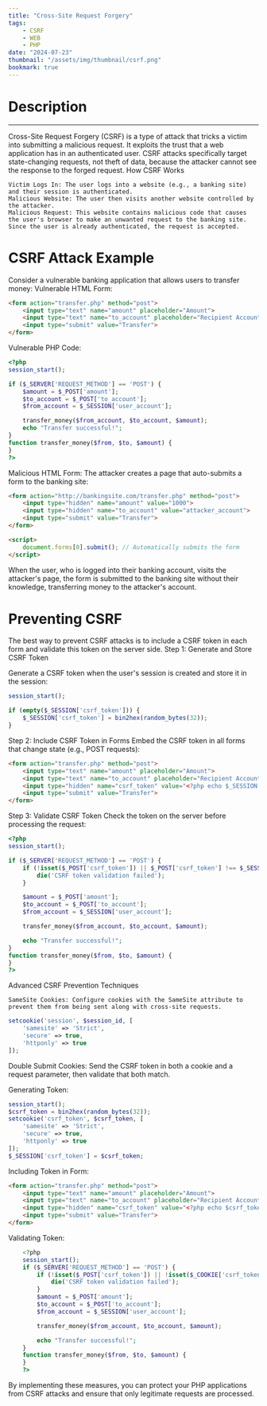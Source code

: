 ```yaml
---
title: "Cross-Site Request Forgery"
tags:
    - CSRF
    - WEB
    - PHP
date: "2024-07-23"
thumbnail: "/assets/img/thumbnail/csrf.png"
bookmark: true
---
```


# Description
---

Cross-Site Request Forgery (CSRF) is a type of attack that tricks a victim into submitting a malicious request. It exploits the trust that a web application has in an authenticated user. CSRF attacks specifically target state-changing requests, not theft of data, because the attacker cannot see the response to the forged request.
How CSRF Works

    Victim Logs In: The user logs into a website (e.g., a banking site) and their session is authenticated.
    Malicious Website: The user then visits another website controlled by the attacker.
    Malicious Request: This website contains malicious code that causes the user's browser to make an unwanted request to the banking site. Since the user is already authenticated, the request is accepted.

# CSRF Attack Example

Consider a vulnerable banking application that allows users to transfer money:
Vulnerable HTML Form:
```html
<form action="transfer.php" method="post">
    <input type="text" name="amount" placeholder="Amount">
    <input type="text" name="to_account" placeholder="Recipient Account">
    <input type="submit" value="Transfer">
</form>
```
Vulnerable PHP Code:
```php
<?php
session_start();

if ($_SERVER['REQUEST_METHOD'] == 'POST') {
    $amount = $_POST['amount'];
    $to_account = $_POST['to_account'];
    $from_account = $_SESSION['user_account'];

    transfer_money($from_account, $to_account, $amount);
    echo "Transfer successful!";
}
function transfer_money($from, $to, $amount) {
}
?>
```
Malicious HTML Form:
The attacker creates a page that auto-submits a form to the banking site:
```html
<form action="http://bankingsite.com/transfer.php" method="post">
    <input type="hidden" name="amount" value="1000">
    <input type="hidden" name="to_account" value="attacker_account">
    <input type="submit" value="Transfer">
</form>

<script>
    document.forms[0].submit(); // Automatically submits the form
</script>
```
When the user, who is logged into their banking account, visits the attacker's page, the form is submitted to the banking site without their knowledge, transferring money to the attacker's account.

# Preventing CSRF
The best way to prevent CSRF attacks is to include a CSRF token in each form and validate this token on the server side.
Step 1: Generate and Store CSRF Token

Generate a CSRF token when the user's session is created and store it in the session:
```php
session_start();

if (empty($_SESSION['csrf_token'])) {
    $_SESSION['csrf_token'] = bin2hex(random_bytes(32));
}
```
Step 2: Include CSRF Token in Forms
Embed the CSRF token in all forms that change state (e.g., POST requests):
```html
<form action="transfer.php" method="post">
    <input type="text" name="amount" placeholder="Amount">
    <input type="text" name="to_account" placeholder="Recipient Account">
    <input type="hidden" name="csrf_token" value="<?php echo $_SESSION['csrf_token']; ?>">
    <input type="submit" value="Transfer">
</form>
```
Step 3: Validate CSRF Token
Check the token on the server before processing the request:
```php
<?php
session_start();

if ($_SERVER['REQUEST_METHOD'] == 'POST') {
    if (!isset($_POST['csrf_token']) || $_POST['csrf_token'] !== $_SESSION['csrf_token']) {
        die('CSRF token validation failed');
    }

    $amount = $_POST['amount'];
    $to_account = $_POST['to_account'];
    $from_account = $_SESSION['user_account'];

    transfer_money($from_account, $to_account, $amount);

    echo "Transfer successful!";
}
function transfer_money($from, $to, $amount) {
}
?>
```
Advanced CSRF Prevention Techniques

    SameSite Cookies: Configure cookies with the SameSite attribute to prevent them from being sent along with cross-site requests.
```php
setcookie('session', $session_id, [
    'samesite' => 'Strict',
    'secure' => true,
    'httponly' => true
]);
```
Double Submit Cookies: Send the CSRF token in both a cookie and a request parameter, then validate that both match.

Generating Token:
```php
session_start();
$csrf_token = bin2hex(random_bytes(32));
setcookie('csrf_token', $csrf_token, [
    'samesite' => 'Strict',
    'secure' => true,
    'httponly' => true
]);
$_SESSION['csrf_token'] = $csrf_token;
```
Including Token in Form:
```html
<form action="transfer.php" method="post">
    <input type="text" name="amount" placeholder="Amount">
    <input type="text" name="to_account" placeholder="Recipient Account">
    <input type="hidden" name="csrf_token" value="<?php echo $csrf_token; ?>">
    <input type="submit" value="Transfer">
</form>
```
Validating Token:
```php
    <?php
    session_start();
    if ($_SERVER['REQUEST_METHOD'] == 'POST') {
        if (!isset($_POST['csrf_token']) || !isset($_COOKIE['csrf_token']) || $_POST['csrf_token'] !== $_COOKIE['csrf_token']) {
            die('CSRF token validation failed');
        }
        $amount = $_POST['amount'];
        $to_account = $_POST['to_account'];
        $from_account = $_SESSION['user_account'];

        transfer_money($from_account, $to_account, $amount);

        echo "Transfer successful!";
    }
    function transfer_money($from, $to, $amount) {
    }
    ?>
```
By implementing these measures, you can protect your PHP applications from CSRF attacks and ensure that only legitimate requests are processed.